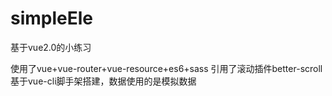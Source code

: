# simpleEle
基于vue2.0的小练习

使用了vue+vue-router+vue-resource+es6+sass
引用了滚动插件better-scroll
基于vue-cli脚手架搭建，数据使用的是模拟数据
